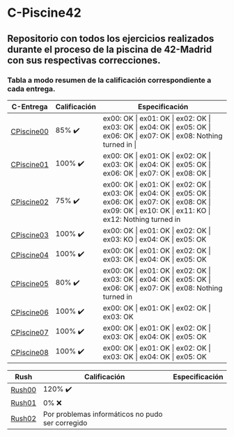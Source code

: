 # C-Piscine42
## Repositorio con todos los ejercicios realizados durante el proceso de la piscina de 42-Madrid con sus respectivas correcciones.
### Tabla a modo resumen de la calificación correspondiente a cada entrega.
| C-Entrega      | Calificación   | Especificación |
|----------------|----------------|----------------|
| [CPiscine00](./CPiscine00) 	 | 85% :heavy_check_mark: | ex00: OK \| ex01: OK \| ex02: OK \| ex03: OK \| ex04: OK \| ex05: OK \| ex06: OK \| ex07: OK \| ex08: Nothing turned in \|
| [CPiscine01](./CPiscine01) 	 | 100% :heavy_check_mark: | ex00: OK \| ex01: OK \| ex02: OK \| ex03: OK \| ex04: OK \| ex05: OK \| ex06: OK \| ex07: OK \| ex08: OK \|
| [CPiscine02](./CPiscine02) 	 | 75% :heavy_check_mark: | ex00: OK \| ex01: OK \| ex02: OK \| ex03: OK \| ex04: OK \| ex05: OK \| ex06: OK \| ex07: OK \| ex08: OK \| ex09: OK \| ex10: OK \| ex11: KO \| ex12: Nothing turned in |
| [CPiscine03](./CPiscine03) 	 | 100% :heavy_check_mark: | ex00: OK \| ex01: OK \| ex02: OK \| ex03: KO \| ex04: OK \| ex05: OK |
| [CPiscine04](./CPiscine04) 	 | 100% :heavy_check_mark: | ex00: OK \| ex01: OK \| ex02: OK \| ex03: OK \| ex04: OK \| ex05: OK |
| [CPiscine05](./CPiscine05) 	 | 80% :heavy_check_mark:  | ex00: OK \| ex01: OK \| ex02: OK \| ex03: OK \| ex04: OK \| ex05: OK \| ex06: OK \| ex07: OK \| ex08: Nothing turned in |
| [CPiscine06](./CPiscine06) 	 | 100% :heavy_check_mark: | ex00: OK \| ex01: OK \| ex02: OK \| ex03: OK |
| [CPiscine07](./CPiscine07) 	 | 100% :heavy_check_mark: | ex00: OK \| ex01: OK \| ex02: OK \| ex03: OK \| ex04: OK \| ex05: OK |
| [CPiscine08](./CPiscine08) 	 | 100% :heavy_check_mark: | ex00: OK \| ex01: OK \| ex02: OK \| ex03: OK \| ex04: OK \| ex05: OK |

| Rush           | Calificación   | Especificación |
|----------------|----------------|----------------|
| [Rush00](./Rush00) 	 | 120% :heavy_check_mark: |
| [Rush01](./Rush01) 	 | 0% :x:|
| [Rush02](./Rush02) 	 | Por problemas informáticos no pudo ser corregido |

